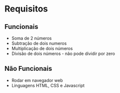 # Requisitos

## Funcionais

- Soma de 2 números
- Subtração de dois numeros
- Multiplicação de dois números
- Divisão de dois números
       - não pode dividir por zero

## Não Funcionais

- Rodar em navegador web
- Linguagens HTML, CSS e Javascript